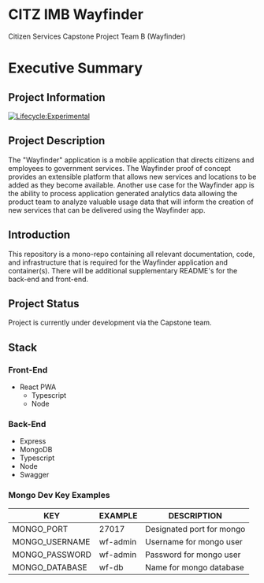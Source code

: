# CITZ IMB Wayfinder
Citizen Services Capstone Project Team B (Wayfinder)

# Executive Summary
## Project Information
[![Lifecycle:Experimental](https://img.shields.io/badge/Lifecycle-Experimental-339999)](<Redirect-URL>)
## Project Description
The "Wayfinder" application is a mobile application that directs citizens and employees to government services.  The Wayfinder proof of concept provides an extensible platform that allows new services and locations to be added as they become available.  Another use case for the Wayfinder app is the ability to process application generated analytics data allowing the product team to analyze valuable usage data that will inform the creation of new services that can be delivered using the Wayfinder app.



## Introduction
This repository is a mono-repo containing all relevant documentation, code, and infrastructure that is required for the Wayfinder application and container(s).
There will be additional supplementary README's for the back-end and front-end.

## Project Status
Project is currently under development via the Capstone team.

## Stack

### Front-End
* React PWA
    * Typescript
    * Node

### Back-End
* Express
* MongoDB
* Typescript
* Node
* Swagger

### Mongo Dev Key Examples

| KEY | EXAMPLE | DESCRIPTION |
| --- | ------- | ----------- |
| MONGO_PORT | 27017 | Designated port for mongo |
| MONGO_USERNAME | wf-admin | Username for mongo user |
| MONGO_PASSWORD | wf-admin | Password for mongo user |
| MONGO_DATABASE | wf-db | Name for mongo database |
